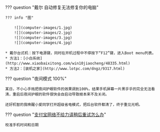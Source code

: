 
??? question "戴尔 自动修复无法修复你的电脑"

    ??? info "图"

        ![](computer-images/1.jpg)
        ![](computer-images/2.jpg)
        ![](computer-images/3.jpg)
        ![](computer-images/4.jpg)

    * 戴尔台式机：按下电源键，同时在开机过程中不停按下“F12”键，进入Boot menu列表。
    * 方法1：[小白系统](http://www.xiaobaixitong.com/win10jiaocheng/48335.html)
    * 方法2：[装机之家](http://www.lotpc.com/dngz/9317.html)

??? question "夜间模式 100%"

    某日，不小心手贱把夜间护眼软件的效果调到100%，结果手机屏幕一片黑乎乎的完全无法看清，重启后夜间护眼的软件很快会自启动导致根本来不及关闭。

    还好机智的我唤醒小爱同学打开超级省电模式，把后台软件都清了，终于重见光明。

??? question "[支付宝网络不给力请稍后重试怎么办](https://www.yebaike.com/22/819537.html)"

    校准手机时间和日期


